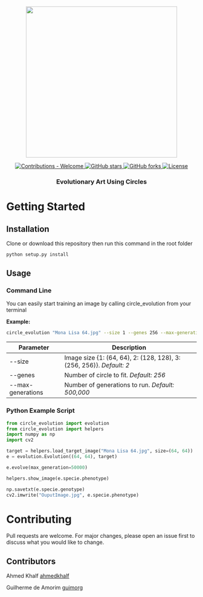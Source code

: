 <p align="center">
    <br>
    <img src="https://user-images.githubusercontent.com/36672196/82636922-c369ef00-9c14-11ea-918e-bdf331990218.png" width="400"/>
    <br>
<p>
<p align="center">
    <a href="#">
        <img alt="Contributions - Welcome" src="https://img.shields.io/badge/contributions-welcome-brightgreen">
    </a>
    <a href="https://github.com/ahmedkhalf/Circle-Evolution/stargazers">
        <img alt="GitHub stars" src="https://img.shields.io/github/stars/ahmedkhalf/Circle-Evolution">
    </a>
    <a href="https://github.com/ahmedkhalf/Circle-Evolution/network/members">
        <img alt="GitHub forks" src="https://img.shields.io/github/forks/ahmedkhalf/circle-evolution">
    </a>
    <a href="https://github.com/ahmedkhalf/Circle-Evolution/blob/master/LICENSE">
        <img alt="License" src="https://img.shields.io/github/license/ahmedkhalf/circle-evolution">
    </a>
</p>
<h3 align="center">
Evolutionary Art Using Circles
</h3>

# Getting Started
## Installation

Clone or download this repository then run this command in the root folder
```bash
python setup.py install
```

## Usage
### Command Line

You can easily start training an image by calling circle_evolution from your terminal

**Example:**
```bash
circle_evolution "Mona Lisa 64.jpg" --size 1 --genes 256 --max-generations 50000
```

| Parameter         | Description                                                          |
| ----------------- | -------------------------------------------------------------------- |
| --size            | Image size {1: (64, 64), 2: (128, 128), 3: (256, 256)}. *Default: 2* |
| --genes           | Number of circle to fit. *Default: 256*                              |
| --max-generations | Number of generations to run. *Default: 500,000*                     |

### Python Example Script

```python
from circle_evolution import evolution
from circle_evolution import helpers
import numpy as np
import cv2

target = helpers.load_target_image("Mona Lisa 64.jpg", size=(64, 64))
e = evolution.Evolution((64, 64), target)

e.evolve(max_generation=50000)

helpers.show_image(e.specie.phenotype)

np.savetxt(e.specie.genotype)
cv2.imwrite("OuputImage.jpg", e.specie.phenotype)
```
# Contributing

Pull requests are welcome. For major changes, please open an issue first to discuss what you would like to change.

## Contributors

Ahmed Khalf
[ahmedkhalf](http://github.com/ahmedkhalf)

Guilherme de Amorim
[guimorg](http://github.com/guimorg)
